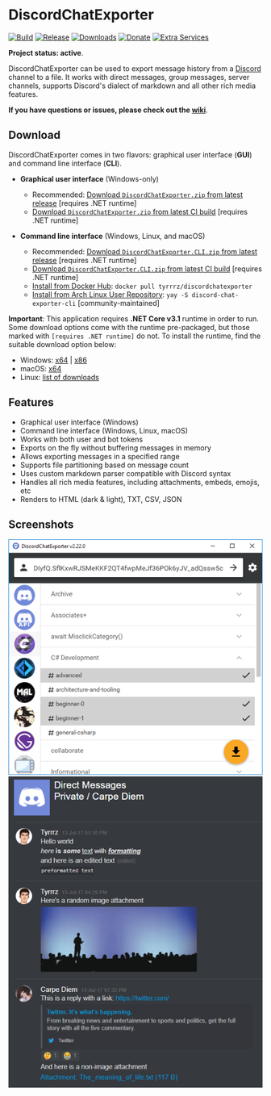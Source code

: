 # DiscordChatExporter

[![Build](https://github.com/Tyrrrz/DiscordChatExporter/workflows/CI/badge.svg?branch=master)](https://github.com/Tyrrrz/DiscordChatExporter/actions)
[![Release](https://img.shields.io/github/release/Tyrrrz/DiscordChatExporter.svg)](https://github.com/Tyrrrz/DiscordChatExporter/releases)
[![Downloads](https://img.shields.io/github/downloads/Tyrrrz/DiscordChatExporter/total.svg)](https://github.com/Tyrrrz/DiscordChatExporter/releases)
[![Donate](https://img.shields.io/badge/donate-$$$-purple.svg)](https://tyrrrz.me/donate)
[![Extra Services](https://img.shields.io/badge/extra%20services-xs:code-blue.svg)](https://xscode.com/Tyrrrz/DiscordChatExporter)

**Project status: active**.

DiscordChatExporter can be used to export message history from a [Discord](https://discord.com) channel to a file. It works with direct messages, group messages, server channels, supports Discord's dialect of markdown and all other rich media features.

**If you have questions or issues, please check out the [wiki](https://github.com/Tyrrrz/DiscordChatExporter/wiki)**.

## Download

DiscordChatExporter comes in two flavors: graphical user interface (**GUI**) and command line interface (**CLI**).

- **Graphical user interface** (Windows-only)
  - Recommended: [Download `DiscordChatExporter.zip` from latest release](https://github.com/Tyrrrz/DiscordChatExporter/releases/latest) [requires .NET runtime]
  - [Download `DiscordChatExporter.zip` from latest CI build](https://github.com/Tyrrrz/DiscordChatExporter/actions?query=workflow%3ACI) [requires .NET runtime]
    
- **Command line interface** (Windows, Linux, and macOS)
  - Recommended: [Download `DiscordChatExporter.CLI.zip` from latest release](https://github.com/Tyrrrz/DiscordChatExporter/releases/latest) [requires .NET runtime]
  - [Download `DiscordChatExporter.CLI.zip` from latest CI build](https://github.com/Tyrrrz/DiscordChatExporter/actions?query=workflow%3ACI) [requires .NET runtime]
  - [Install from Docker Hub](https://hub.docker.com/r/tyrrrz/discordchatexporter): `docker pull tyrrrz/discordchatexporter`
  - [Install from Arch Linux User Repository](https://aur.archlinux.org/packages/discord-chat-exporter-cli): `yay -S discord-chat-exporter-cli` [community-maintained]

**Important**: This application requires **.NET Core v3.1** runtime in order to run. Some download options come with the runtime pre-packaged, but those marked with `[requires .NET runtime]` do not. To install the runtime, find the suitable download option below:

- Windows: [x64](https://dotnet.microsoft.com/download/dotnet-core/thank-you/runtime-desktop-3.1.0-windows-x64-installer) | [x86](https://dotnet.microsoft.com/download/dotnet-core/thank-you/runtime-desktop-3.1.0-windows-x86-installer)
- macOS: [x64](https://dotnet.microsoft.com/download/dotnet-core/thank-you/runtime-3.1.0-macos-x64-installer)
- Linux: [list of downloads](https://docs.microsoft.com/en-us/dotnet/core/install/linux-package-manager-ubuntu-1904#install-the-net-core-runtime)

## Features

- Graphical user interface (Windows)
- Command line interface (Windows, Linux, macOS)
- Works with both user and bot tokens
- Exports on the fly without buffering messages in memory
- Allows exporting messages in a specified range
- Supports file partitioning based on message count
- Uses custom markdown parser compatible with Discord syntax
- Handles all rich media features, including attachments, embeds, emojis, etc
- Renders to HTML (dark & light), TXT, CSV, JSON

## Screenshots

![channel list](.screenshots/list.png)
![rendered output](.screenshots/output.png)
